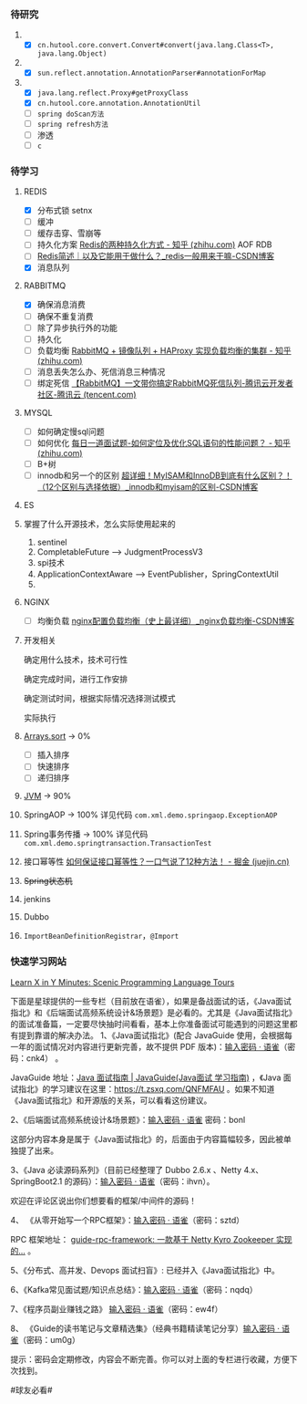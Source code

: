 ### 待研究
1. - [x] `cn.hutool.core.convert.Convert#convert(java.lang.Class<T>, java.lang.Object)`

2. - [x] `sun.reflect.annotation.AnnotationParser#annotationForMap`

3. - [x] `java.lang.reflect.Proxy#getProxyClass`
   - [x] `cn.hutool.core.annotation.AnnotationUtil`
   - [ ] `spring doScan方法`
   - [ ] `spring refresh方法`
   - [ ] 渗透
   - [ ] `c`

### 待学习

1. REDIS
   - [x] 分布式锁 setnx
   - [ ] 缓冲
   - [ ] 缓存击穿、雪崩等
   - [ ] 持久化方案 [Redis的两种持久化方式 - 知乎 (zhihu.com)](https://zhuanlan.zhihu.com/p/345725544) AOF RDB
   - [ ] [Redis简述｜以及它能用于做什么？_redis一般用来干嘛-CSDN博客](https://blog.csdn.net/qq_24373533/article/details/129053088)
   - [x] 消息队列

2. RABBITMQ
   - [x] 确保消息消费
   - [ ] 确保不重复消费
   - [ ] 除了异步执行外的功能
   - [ ] 持久化
   - [ ] 负载均衡 [RabbitMQ + 镜像队列 + HAProxy 实现负载均衡的集群 - 知乎 (zhihu.com)](https://zhuanlan.zhihu.com/p/271680779)
   - [ ] 消息丢失怎么办、死信消息三种情况
   - [ ] 绑定死信 [【RabbitMQ】一文带你搞定RabbitMQ死信队列-腾讯云开发者社区-腾讯云 (tencent.com)](https://cloud.tencent.com/developer/article/1463065)

3. MYSQL
   - [ ] 如何确定慢sql问题
   - [ ] 如何优化 [每日一道面试题-如何定位及优化SQL语句的性能问题？ - 知乎 (zhihu.com)](https://zhuanlan.zhihu.com/p/423019711)
   - [ ] B+树
   - [ ] innodb和另一个的区别 [超详细！MyISAM和InnoDB到底有什么区别？！（12个区别与选择依据）_innodb和myisam的区别-CSDN博客](https://blog.csdn.net/CN_TangZheng/article/details/103858444)

4. ES

5. 掌握了什么开源技术，怎么实际使用起来的

   1.  sentinel
   2. CompletableFuture --> JudgmentProcessV3
   3. spi技术
   4. ApplicationContextAware --> EventPublisher，SpringContextUtil
   5. 

6. NGINX

   - [ ] 均衡负载 [nginx配置负载均衡（史上最详细）_nginx负载均衡-CSDN博客](https://blog.csdn.net/zpf1813763637/article/details/109455451)

7. 开发相关

   确定用什么技术，技术可行性

   确定完成时间，进行工作安排

   确定测试时间，根据实际情况选择测试模式

   实际执行

8. [Arrays.sort](./排序/Arrays.sort.md) -> 0% 

   - [ ] 插入排序
   - [ ] 快速排序
   - [ ] 递归排序

9. [JVM](./JVM.md) -> 90%

10. SpringAOP -> 100% 详见代码 `com.xml.demo.springaop.ExceptionAOP`

11. Spring事务传播 -> 100% 详见代码 `com.xml.demo.springtransaction.TransactionTest`

12. 接口幂等性 [如何保证接口幂等性？一口气说了12种方法！ - 掘金 (juejin.cn)](https://juejin.cn/post/7184224735432015929)

13. ~~Spring状态机~~

14. jenkins

15. Dubbo

16. `ImportBeanDefinitionRegistrar`，`@Import`


### 快速学习网站

[Learn X in Y Minutes: Scenic Programming Language Tours](https://learnxinyminutes.com/)



<div _ngcontent-hwd-c58="" class="content">下面是星球提供的一些专栏（目前放在语雀），如果是备战面试的话，《Java面试指北》和《后端面试高频系统设计&amp;场景题》是必看的。尤其是《Java面试指北》的面试准备篇，一定要尽快抽时间看看，基本上你准备面试可能遇到的问题这里都有提到靠谱的解决办法。
1、《Java面试指北》(配合 JavaGuide 使用，会根据每一年的面试情况对内容进行更新完善，故不提供 PDF 版本)：<a class="link-of-topic" href="https://www.yuque.com/books/share/04ac99ea-7726-4adb-8e57-bf21e2cc7183" title="输入密码 · 语雀" target="_blank">输入密码 · 语雀</a>（密码：cnk4） 。 


JavaGuide 地址：<a class="link-of-topic" href="https://javaguide.cn/" title="Java 面试指南 | JavaGuide(Java面试   学习指南)" target="_blank">Java 面试指南 | JavaGuide(Java面试   学习指南)</a> ，《Java 面试指北》的学习建议在这里：<a class="link-of-topic" href="https://t.zsxq.com/QNFMFAU" title="https://t.zsxq.com/QNFMFAU" target="_blank">https://t.zsxq.com/QNFMFAU</a> 。如果不知道《Java面试指北》和开源版的关系，可以看看这份建议。

2、《后端面试高频系统设计&amp;场景题》：<a class="link-of-topic" href="https://www.yuque.com/snailclimb/tangw3" title="输入密码 · 语雀" target="_blank">输入密码 · 语雀</a> 密码：bonl

这部分内容本身是属于《Java面试指北》的，后面由于内容篇幅较多，因此被单独提了出来。

3、《Java 必读源码系列》（目前已经整理了 Dubbo 2.6.x 、Netty 4.x、SpringBoot2.1 的源码）：<a class="link-of-topic" href="https://www.yuque.com/books/share/7f846c65-f32e-4181-bf4e-f2e80d09c98a?#" title="输入密码 · 语雀" target="_blank">输入密码 · 语雀</a>（密码：ihvn）。

欢迎在评论区说出你们想要看的框架/中间件的源码！

4、 《从零开始写一个RPC框架》：<a class="link-of-topic" href="https://www.yuque.com/books/share/b7a2512c-6f7a-4afe-9d7e-5936b4c4cab0?#" title="输入密码 · 语雀" target="_blank">输入密码 · 语雀</a>（密码：sztd）

RPC 框架地址： <a class="link-of-topic" href="https://gitee.com/SnailClimb/guide-rpc-framework" title="guide-rpc-framework: 一款基于 Netty Kyro Zookeeper 实现的..." target="_blank">guide-rpc-framework: 一款基于 Netty Kyro Zookeeper 实现的...</a> 。

5、《分布式、高并发、Devops 面试扫盲》: 已经并入《Java面试指北》中。

6、《Kafka常见面试题/知识点总结》：<a class="link-of-topic" href="https://www.yuque.com/books/share/dd07d89b-9437-4f5c-b4f8-b294474aa992?#" title="输入密码 · 语雀" target="_blank">输入密码 · 语雀</a>（密码：nqdq） 

7、《程序员副业赚钱之路》 <a class="link-of-topic" href="https://www.yuque.com/books/share/1bd77211-f7e0-41fd-91bb-094769c978f9?#" title="输入密码 · 语雀" target="_blank">输入密码 · 语雀</a>（密码：ew4f） 

8、 《Guide的读书笔记与文章精选集》（经典书籍精读笔记分享）<a class="link-of-topic" href="https://www.yuque.com/books/share/f63faff5-53f9-4163-a059-7be93fc538b0?#" title="输入密码 · 语雀" target="_blank">输入密码 · 语雀</a>（密码：um0g） 

提示：密码会定期修改，内容会不断完善。你可以对上面的专栏进行收藏，方便下次找到。

<span class="hashtag" hid="88855254844112">#球友必看#</span></div>

